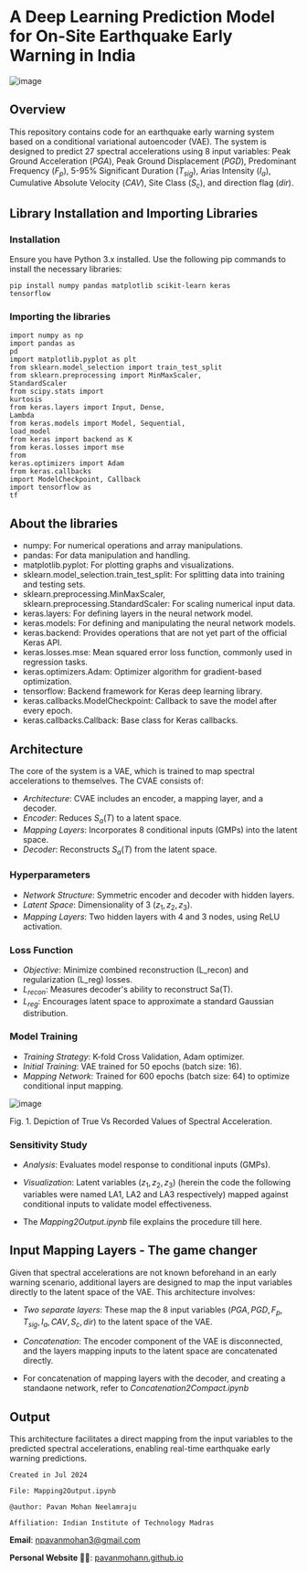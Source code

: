 # A Deep Learning Prediction Model for On-Site Earthquake Early Warning in India

![image](https://github.com/PavanMohanN/EEW_system_Variational/assets/65588614/7673bf77-604a-4b8a-9bcd-53fada23d96c)

## Overview

This repository contains code for an earthquake early warning system based on a conditional variational autoencoder (VAE). The system is designed to predict 27 spectral accelerations using 8 input variables: Peak Ground Acceleration ($PGA$), Peak Ground Displacement ($PGD$), Predominant Frequency ($F_p$), 5-95% Significant Duration  ($T_{sig}$), Arias Intensity ($I_a$), Cumulative Absolute Velocity  ($CAV$), Site Class ($S_c$), and direction flag ($dir$). 

## Library Installation and Importing Libraries

### Installation

Ensure you have Python 3.x installed. Use the following pip commands to install the necessary libraries:

<code>pip install numpy pandas matplotlib scikit-learn keras tensorflow</code><br>

<h3> Importing the libraries </h3>

<code>import numpy as np</code><br>
<code>import pandas as pd</code><br>
<code>import matplotlib.pyplot as plt</code><br>
<code>from sklearn.model_selection import train_test_split</code><br>
<code>from sklearn.preprocessing import MinMaxScaler, StandardScaler</code><br>
<code>from scipy.stats import kurtosis</code><br>
<code>from keras.layers import Input, Dense, Lambda</code><br>
<code>from keras.models import Model, Sequential, load_model</code><br>
<code>from keras import backend as K</code><br>
<code>from keras.losses import mse</code><br>
<code>from keras.optimizers import Adam</code><br>
<code>from keras.callbacks import ModelCheckpoint, Callback</code><br>
<code>import tensorflow as tf</code><br>

## About the libraries

- numpy: For numerical operations and array manipulations.
- pandas: For data manipulation and handling.
- matplotlib.pyplot: For plotting graphs and visualizations.
- sklearn.model_selection.train_test_split: For splitting data into training and testing sets.
- sklearn.preprocessing.MinMaxScaler, sklearn.preprocessing.StandardScaler: For scaling numerical input data.
- keras.layers: For defining layers in the neural network model.
- keras.models: For defining and manipulating the neural network models.
- keras.backend: Provides operations that are not yet part of the official Keras API.
- keras.losses.mse: Mean squared error loss function, commonly used in regression tasks.
- keras.optimizers.Adam: Optimizer algorithm for gradient-based optimization.
- tensorflow: Backend framework for Keras deep learning library.
- keras.callbacks.ModelCheckpoint: Callback to save the model after every epoch.
- keras.callbacks.Callback: Base class for Keras callbacks.

## Architecture

The core of the system is a VAE, which is trained to map spectral accelerations to themselves. The CVAE consists of:
- *Architecture*: CVAE includes an encoder, a mapping layer, and a decoder.
- *Encoder*: Reduces $S_a(T)$ to a latent space.
- *Mapping Layers*: Incorporates 8 conditional inputs (GMPs) into the latent space.
- *Decoder*: Reconstructs $S_a(T)$ from the latent space.

### Hyperparameters

- *Network Structure*: Symmetric encoder and decoder with hidden layers.
- *Latent Space*: Dimensionality of 3 ($z_1, z_2, z_3$).
- *Mapping Layers*: Two hidden layers with 4 and 3 nodes, using ReLU activation.

### Loss Function

- *Objective*: Minimize combined reconstruction (L_recon) and regularization (L_reg) losses.
- *$L_{recon}$*: Measures decoder's ability to reconstruct Sa(T).
- *$L_{reg}$*: Encourages latent space to approximate a standard Gaussian distribution.

### Model Training

- *Training Strategy*: K-fold Cross Validation, Adam optimizer.
- *Initial Training*: VAE trained for 50 epochs (batch size: 16).
- *Mapping Network*: Trained for 600 epochs (batch size: 64) to optimize conditional input mapping.

![image](https://github.com/PavanMohanN/EEW_system_Variational/assets/65588614/273031b6-3776-4d88-ab2a-2a99abf829f4)

Fig. 1. Depiction of True Vs Recorded Values of Spectral Acceleration.

### Sensitivity Study

- *Analysis*: Evaluates model response to conditional inputs (GMPs).
- *Visualization*: Latent variables ($z_1, z_2, z_3$) (herein the code the following variables were named LA1, LA2 and LA3 respectively) mapped against conditional inputs to validate model effectiveness.

- The *Mapping2Output.ipynb* file explains the procedure till here.

## Input Mapping Layers - The game changer
Given that spectral accelerations are not known beforehand in an early warning scenario, additional layers are designed to map the input variables directly to the latent space of the VAE. This architecture involves:
- *Two separate layers*: These map the 8 input variables ($PGA, PGD, F_p, T_{sig}, {I_a}, CAV, S_c, dir$) to the latent space of the VAE.
- *Concatenation*: The encoder component of the VAE is disconnected, and the layers mapping inputs to the latent space are concatenated directly.

- For concatenation of mapping layers with the decoder, and creating a standaone network, refer to *Concatenation2Compact.ipynb*

## Output

This architecture facilitates a direct mapping from the input variables to the predicted spectral accelerations, enabling real-time earthquake early warning predictions.

`Created in Jul 2024`

`File: Mapping2Output.ipynb`

`@author: Pavan Mohan Neelamraju`

`Affiliation: Indian Institute of Technology Madras`

**Email**: npavanmohan3@gmail.com

**Personal Website 🔴🔵**: [pavanmohann.github.io](https://pavanmohann.github.io/)
